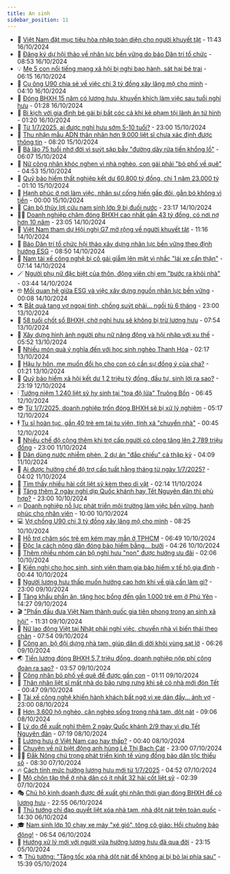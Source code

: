 ```yaml
---
title: An sinh
sidebar_position: 11
---
```


<!-- dantri-an-sinh:START -->
- 👺 [Việt Nam đặt mục tiêu hòa nhập toàn diện cho người khuyết tật](https://dantri.com.vn/an-sinh/viet-nam-dat-muc-tieu-hoa-nhap-toan-dien-cho-nguoi-khuyet-tat-20241016180159597.htm) - 11:43 16/10/2024
- 👀 [Đăng ký dự hội thảo về nhân lực bền vững do báo Dân trí tổ chức](https://dantri.com.vn/an-sinh/dang-ky-du-hoi-thao-ve-nhan-luc-ben-vung-do-bao-dan-tri-to-chuc-20241016150346260.htm) - 08:53 16/10/2024
- 💡 [Mẹ 5 con nổi tiếng mạng xã hội bị nghi bạo hành, sát hại bé trai](https://dantri.com.vn/an-sinh/me-5-con-noi-tieng-mang-xa-hoi-bi-nghi-bao-hanh-sat-hai-be-trai-20241016102840476.htm) - 06:15 16/10/2024
- 💄 [Cụ ông U90 chia sẻ về việc chi 3 tỷ đồng xây lăng mộ cho mình](https://dantri.com.vn/an-sinh/cu-ong-u90-chia-se-ve-viec-chi-3-ty-dong-xay-lang-mo-cho-minh-20241015160539459.htm) - 04:10 16/10/2024
- 🧠 [Đóng BHXH 15 năm có lương hưu, khuyến khích làm việc sau tuổi nghỉ hưu](https://dantri.com.vn/an-sinh/dong-bhxh-15-nam-co-luong-huu-khuyen-khich-lam-viec-sau-tuoi-nghi-huu-20241015220155983.htm) - 01:28 16/10/2024
- 🫣 [Bi kịch với gia đình bé gái bị bắt cóc cả khi kẻ phạm tội lãnh án tử hình](https://dantri.com.vn/an-sinh/bi-kich-voi-gia-dinh-be-gai-bi-bat-coc-ca-khi-ke-pham-toi-lanh-an-tu-hinh-20241015235948715.htm) - 01:20 16/10/2024
- 🥸 [Từ 1/7/2025, ai được nghỉ hưu sớm 5-10 tuổi?](https://dantri.com.vn/an-sinh/tu-172025-ai-duoc-nghi-huu-som-5-10-tuoi-20241014045311467.htm) - 23:00 15/10/2024
- 🤭 [Thu nhận mẫu ADN thân nhân hơn 9.000 liệt sĩ chưa xác định được thông tin](https://dantri.com.vn/an-sinh/thu-nhan-mau-adn-than-nhan-hon-9000-liet-si-chua-xac-dinh-duoc-thong-tin-20241015144552960.htm) - 08:20 15/10/2024
- 💂 [Bà lão 75 tuổi nhớ đời vì suýt sập bẫy &quot;đường dây rửa tiền khổng lồ&quot;](https://dantri.com.vn/an-sinh/ba-lao-75-tuoi-nho-doi-vi-suyt-sap-bay-duong-day-rua-tien-khong-lo-20241015111906948.htm) - 06:07 15/10/2024
- 🦣 [Nữ công nhân khóc nghẹn vì nhà nghèo, con gái phải &quot;bỏ phố về quê&quot;](https://dantri.com.vn/an-sinh/nu-cong-nhan-khoc-nghen-vi-nha-ngheo-con-gai-phai-bo-pho-ve-que-20241014131348755.htm) - 04:53 15/10/2024
- 🧰 [Quỹ bảo hiểm thất nghiệp kết dư 60.800 tỷ đồng, chi 1 năm 23.000 tỷ](https://dantri.com.vn/an-sinh/quy-bao-hiem-that-nghiep-ket-du-60800-ty-dong-chi-1-nam-23000-ty-20241014212347920.htm) - 01:10 15/10/2024
- 🤩 [Hạnh phúc ở nơi làm việc, nhân sự cống hiến gấp đôi, gắn bó không vì tiền](https://dantri.com.vn/an-sinh/hanh-phuc-o-noi-lam-viec-nhan-su-cong-hien-gap-doi-gan-bo-khong-vi-tien-20241014182426940.htm) - 00:00 15/10/2024
- 🤖 [Cán bộ thủy lợi cứu nam sinh lớp 9 bị đuối nước](https://dantri.com.vn/an-sinh/can-bo-thuy-loi-cuu-nam-sinh-lop-9-bi-duoi-nuoc-20241015001658272.htm) - 23:17 14/10/2024
- 🧑‍💻 [Doanh nghiệp chậm đóng BHXH cao nhất gần 43 tỷ đồng, có nơi nợ hơn 10 năm](https://dantri.com.vn/an-sinh/doanh-nghiep-cham-dong-bhxh-cao-nhat-gan-43-ty-dong-co-noi-no-hon-10-nam-20241014033550828.htm) - 23:05 14/10/2024
- 🦍 [Việt Nam tham dự Hội nghị G7 mở rộng về người khuyết tật](https://dantri.com.vn/an-sinh/viet-nam-tham-du-hoi-nghi-g7-mo-rong-ve-nguoi-khuyet-tat-20241014172215736.htm) - 11:16 14/10/2024
- 🦆 [Báo Dân trí tổ chức hội thảo xây dựng nhân lực bền vững theo định hướng ESG](https://dantri.com.vn/an-sinh/bao-dan-tri-to-chuc-hoi-thao-xay-dung-nhan-luc-ben-vung-theo-dinh-huong-esg-20241014152048824.htm) - 08:50 14/10/2024
- 🌊 [Nam tài xế công nghệ bị cô gái giẫm lên mặt vì nhắc &quot;lái xe cẩn thận&quot;](https://dantri.com.vn/an-sinh/nam-tai-xe-cong-nghe-bi-co-gai-giam-len-mat-vi-nhac-lai-xe-can-than-20241014140215692.htm) - 07:14 14/10/2024
- 🪄 [Người phụ nữ đặc biệt của thôn, động viên chị em &quot;bước ra khỏi nhà&quot;](https://dantri.com.vn/an-sinh/nguoi-phu-nu-dac-biet-cua-thon-dong-vien-chi-em-buoc-ra-khoi-nha-20241013172610769.htm) - 03:44 14/10/2024
- 🤓 [Mối quan hệ giữa ESG và việc xây dựng nguồn nhân lực bền vững](https://dantri.com.vn/an-sinh/moi-quan-he-giua-esg-va-viec-xay-dung-nguon-nhan-luc-ben-vung-20241014060830975.htm) - 00:08 14/10/2024
- ⚗️ [Bắt quả tang vợ ngoại tình, chồng suýt phải... ngồi tù 6 tháng](https://dantri.com.vn/an-sinh/bat-qua-tang-vo-ngoai-tinh-chong-suyt-phai-ngoi-tu-6-thang-20241013154759630.htm) - 23:00 13/10/2024
- 💃 [58 tuổi chốt sổ BHXH, chờ nghỉ hưu sẽ không bị trừ lương hưu](https://dantri.com.vn/an-sinh/58-tuoi-chot-so-bhxh-cho-nghi-huu-se-khong-bi-tru-luong-huu-20241012173252960.htm) - 07:54 13/10/2024
- 💼 [Xây dựng hình ảnh người phụ nữ năng động và hội nhập với xu thế](https://dantri.com.vn/an-sinh/xay-dung-hinh-anh-nguoi-phu-nu-nang-dong-va-hoi-nhap-voi-xu-the-20241013121905735.htm) - 05:52 13/10/2024
- 🤖 [Nhiều món quà ý nghĩa đến với học sinh nghèo Thanh Hóa](https://dantri.com.vn/an-sinh/nhieu-mon-qua-y-nghia-den-voi-hoc-sinh-ngheo-thanh-hoa-20241013075003895.htm) - 02:17 13/10/2024
- 🧐 [Hậu ly hôn, mẹ muốn đổi họ cho con có cần sự đồng ý của cha?](https://dantri.com.vn/an-sinh/hau-ly-hon-me-muon-doi-ho-cho-con-co-can-su-dong-y-cua-cha-20241011152240062.htm) - 01:21 13/10/2024
- 💯 [Quỹ bảo hiểm xã hội kết dư 1,2 triệu tỷ đồng, đầu tư, sinh lời ra sao?](https://dantri.com.vn/an-sinh/quy-bao-hiem-xa-hoi-ket-du-12-trieu-ty-dong-dau-tu-sinh-loi-ra-sao-20241012090329776.htm) - 23:19 12/10/2024
- 🕯 [Tưởng niệm 1.240 liệt sỹ hy sinh tại &quot;tọa độ lửa&quot; Truông Bồn](https://dantri.com.vn/an-sinh/tuong-niem-1240-liet-sy-hy-sinh-tai-toa-do-lua-truong-bon-20241012104742770.htm) - 06:45 12/10/2024
- 😎 [Từ 1/7/2025, doanh nghiệp trốn đóng BHXH sẽ bị xử lý nghiêm](https://dantri.com.vn/an-sinh/tu-172025-doanh-nghiep-tron-dong-bhxh-se-bi-xu-ly-nghiem-20241011184823402.htm) - 05:17 12/10/2024
- 🕴 [Tu sĩ hoàn tục, gần 40 trẻ em tại tu viện, tịnh xá &quot;chuyển nhà&quot;](https://dantri.com.vn/an-sinh/tu-si-hoan-tuc-gan-40-tre-em-tai-tu-vien-tinh-xa-chuyen-nha-20241011181759044.htm) - 00:45 12/10/2024
- 🤖 [Nhiều chế độ cộng thêm khi trợ cấp người có công tăng lên 2,789 triệu đồng](https://dantri.com.vn/an-sinh/nhieu-che-do-cong-them-khi-tro-cap-nguoi-co-cong-tang-len-2789-trieu-dong-20241011134110535.htm) - 23:00 11/10/2024
- 🤡 [Dân dùng nước nhiễm phèn, 2 dự án &quot;đắp chiếu&quot; cả thập kỷ](https://dantri.com.vn/an-sinh/dan-dung-nuoc-nhiem-phen-2-du-an-dap-chieu-ca-thap-ky-20241011085942201.htm) - 04:09 11/10/2024
- 💪 [Ai được hưởng chế độ trợ cấp tuất hằng tháng từ ngày 1/7/2025?](https://dantri.com.vn/an-sinh/ai-duoc-huong-che-do-tro-cap-tuat-hang-thang-tu-ngay-172025-20241011095218533.htm) - 04:02 11/10/2024
- 🌝 [Tìm thấy nhiều hài cốt liệt sỹ kèm theo di vật](https://dantri.com.vn/an-sinh/tim-thay-nhieu-hai-cot-liet-sy-kem-theo-di-vat-20241011082208825.htm) - 02:14 11/10/2024
- 🤩 [Tăng thêm 2 ngày nghỉ dịp Quốc khánh hay Tết Nguyên đán thì phù hợp?](https://dantri.com.vn/an-sinh/tang-them-2-ngay-nghi-dip-quoc-khanh-hay-tet-nguyen-dan-thi-phu-hop-20241010163803868.htm) - 23:00 10/10/2024
- 🔥 [Doanh nghiệp nỗ lực phát triển môi trường làm việc bền vững, hạnh phúc cho nhân viên](https://dantri.com.vn/an-sinh/doanh-nghiep-no-luc-phat-trien-moi-truong-lam-viec-ben-vung-hanh-phuc-cho-nhan-vien-20241010163907827.htm) - 10:00 10/10/2024
- 💻 [Vợ chồng U90 chi 3 tỷ đồng xây lăng mộ cho mình](https://dantri.com.vn/an-sinh/vo-chong-u90-chi-3-ty-dong-xay-lang-mo-cho-minh-20241010145437247.htm) - 08:25 10/10/2024
- 💄 [Hỗ trợ chăm sóc trẻ em kém may mắn ở TPHCM](https://dantri.com.vn/an-sinh/ho-tro-cham-soc-tre-em-kem-may-man-o-tphcm-20241010134850383.htm) - 06:49 10/10/2024
- 🦆 [Độc lạ cách nông dân đóng bảo hiểm bằng... bưởi](https://dantri.com.vn/an-sinh/doc-la-cach-nong-dan-dong-bao-hiem-bang-buoi-20241010103451971.htm) - 04:26 10/10/2024
- 🐲 [Thêm nhiều nhóm cán bộ nghỉ hưu &quot;non&quot; được hưởng ưu đãi](https://dantri.com.vn/an-sinh/them-nhieu-nhom-can-bo-nghi-huu-non-duoc-huong-uu-dai-20241009201047425.htm) - 02:06 10/10/2024
- 🥷 [Kiến nghị cho học sinh, sinh viên tham gia bảo hiểm y tế hộ gia đình](https://dantri.com.vn/an-sinh/kien-nghi-cho-hoc-sinh-sinh-vien-tham-gia-bao-hiem-y-te-ho-gia-dinh-20241010003352968.htm) - 00:44 10/10/2024
- 💯 [Người lương hưu thấp muốn hưởng cao hơn khi về già cần làm gì?](https://dantri.com.vn/an-sinh/nguoi-luong-huu-thap-muon-huong-cao-hon-khi-ve-gia-can-lam-gi-20241009155211423.htm) - 23:00 09/10/2024
- 🧐 [Tăng khẩu phần ăn, tặng học bổng đến gần 1.000 trẻ em ở Phú Yên](https://dantri.com.vn/an-sinh/tang-khau-phan-an-tang-hoc-bong-den-gan-1000-tre-em-o-phu-yen-20241009200419250.htm) - 14:27 09/10/2024
- 🎬 [&quot;Phấn đấu đưa Việt Nam thành quốc gia tiên phong trong an sinh xã hội&quot;](https://dantri.com.vn/an-sinh/phan-dau-dua-viet-nam-thanh-quoc-gia-tien-phong-trong-an-sinh-xa-hoi-20241009171222122.htm) - 11:31 09/10/2024
- 🦍 [Nữ lao động Việt tại Nhật phải nghỉ việc, chuyển nhà vì biến thái theo chân](https://dantri.com.vn/lao-dong-viec-lam/nu-lao-dong-viet-tai-nhat-phai-nghi-viec-chuyen-nha-vi-bien-thai-theo-chan-20241009135728360.htm) - 07:54 09/10/2024
- 🫶 [Công an, bộ đội dựng nhà tạm, giúp dân di dời khỏi vùng sạt lở](https://dantri.com.vn/an-sinh/cong-an-bo-doi-dung-nha-tam-giup-dan-di-doi-khoi-vung-sat-lo-20241009124247806.htm) - 06:26 09/10/2024
- 🌏 [Tiền lương đóng BHXH 5,7 triệu đồng, doanh nghiệp nộp phí công đoàn ra sao?](https://dantri.com.vn/lao-dong-viec-lam/tien-luong-dong-bhxh-57-trieu-dong-doanh-nghiep-nop-phi-cong-doan-ra-sao-20241009100458622.htm) - 03:57 09/10/2024
- 🫣 [Công nhân bỏ phố về quê để được gần con](https://dantri.com.vn/an-sinh/cong-nhan-bo-pho-ve-que-de-duoc-gan-con-20241009033529416.htm) - 01:11 09/10/2024
- 🥰 [Thân nhân liệt sĩ mất nhà do bão rưng rưng khi sẽ có nhà mới đón Tết](https://dantri.com.vn/an-sinh/than-nhan-liet-si-mat-nha-do-bao-rung-rung-khi-se-co-nha-moi-don-tet-20241009050223735.htm) - 00:47 09/10/2024
- 🎊 [Tài xế công nghệ khiến hành khách bất ngờ vì xe dán đầy… ảnh vợ](https://dantri.com.vn/an-sinh/tai-xe-cong-nghe-khien-hanh-khach-bat-ngo-vi-xe-dan-day-anh-vo-20241008134307354.htm) - 23:00 08/10/2024
- 💄 [Hơn 3.600 hộ nghèo, cận nghèo sống trong nhà tạm, dột nát](https://dantri.com.vn/an-sinh/hon-3600-ho-ngheo-can-ngheo-song-trong-nha-tam-dot-nat-20241008110838130.htm) - 09:06 08/10/2024
- 👹 [Lý do đề xuất nghỉ thêm 2 ngày Quốc khánh 2/9 thay vì dịp Tết Nguyên đán](https://dantri.com.vn/an-sinh/ly-do-de-xuat-nghi-them-2-ngay-quoc-khanh-29-thay-vi-dip-tet-nguyen-dan-20241008135502609.htm) - 07:19 08/10/2024
- 💯 [Lương hưu ở Việt Nam cao hay thấp?](https://dantri.com.vn/an-sinh/luong-huu-o-viet-nam-cao-hay-thap-20241007010107359.htm) - 00:40 08/10/2024
- 📝 [Chuyện về nữ biệt động anh hùng Lê Thị Bạch Cát](https://dantri.com.vn/an-sinh/chuyen-ve-nu-biet-dong-anh-hung-le-thi-bach-cat-20241006225127358.htm) - 23:00 07/10/2024
- 👨‍🏫 [Đắk Nông chú trọng phát triển kinh tế vùng đồng bào dân tộc thiểu số](https://dantri.com.vn/an-sinh/dak-nong-chu-trong-phat-trien-kinh-te-vung-dong-bao-dan-toc-thieu-so-20241006162602955.htm) - 08:30 07/10/2024
- 🔥 [Cách tính mức hưởng lương hưu mới từ 1/7/2025](https://dantri.com.vn/an-sinh/cach-tinh-muc-huong-luong-huu-moi-tu-172025-20241006181801535.htm) - 04:52 07/10/2024
- 🧰 [Mộ chôn tập thể ở nhà dân có ít nhất 32 hài cốt liệt sỹ](https://dantri.com.vn/an-sinh/mo-chon-tap-the-o-nha-dan-co-it-nhat-32-hai-cot-liet-sy-20241006180536097.htm) - 02:39 07/10/2024
- 🎭 [Chủ hộ kinh doanh được đề xuất ghi nhận thời gian đóng BHXH để có lương hưu](https://dantri.com.vn/an-sinh/chu-ho-kinh-doanh-duoc-de-xuat-ghi-nhan-thoi-gian-dong-bhxh-de-co-luong-huu-20241006161015462.htm) - 22:55 06/10/2024
- 🔭 [Thủ tướng chỉ đạo quyết liệt xóa nhà tạm, nhà dột nát trên toàn quốc](https://dantri.com.vn/an-sinh/thu-tuong-chi-dao-quyet-liet-xoa-nha-tam-nha-dot-nat-tren-toan-quoc-20241006205248227.htm) - 14:30 06/10/2024
- 🎓 [Nam sinh lớp 10 chạy xe máy &quot;xé gió&quot;, tông cô giáo: Hồi chuông báo động!](https://dantri.com.vn/an-sinh/nam-sinh-lop-10-chay-xe-may-xe-gio-tong-co-giao-hoi-chuong-bao-dong-20241006103925777.htm) - 06:54 06/10/2024
- 🦅 [Hướng xử lý mới với người vừa hưởng lương hưu đã qua đời](https://dantri.com.vn/an-sinh/huong-xu-ly-moi-voi-nguoi-vua-huong-luong-huu-da-qua-doi-20241005211937172.htm) - 23:15 05/10/2024
- ⚗️ [Thủ tướng: &quot;Tăng tốc xóa nhà dột nát để không ai bị bỏ lại phía sau&quot;](https://dantri.com.vn/an-sinh/thu-tuong-tang-toc-xoa-nha-dot-nat-de-khong-ai-bi-bo-lai-phia-sau-20241005220209049.htm) - 15:39 05/10/2024<!-- dantri-an-sinh:END -->

